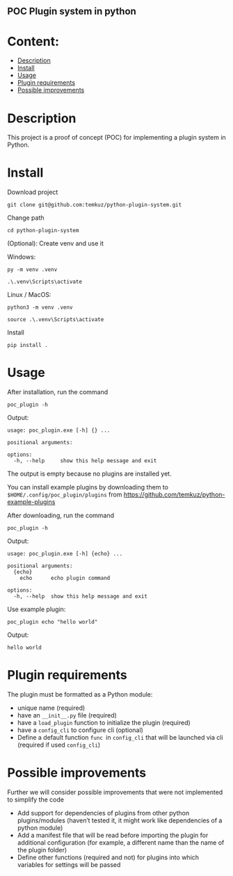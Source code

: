 POC Plugin system in python
---

# Content:

- [Description](#description)
- [Install](#install)
- [Usage](#usage)
- [Plugin requirements](#plugin-requirements)
- [Possible improvements](#possible-improvements)

# Description

This project is a proof of concept (POC)
for implementing a plugin system in Python.

# Install

Download project

```commandline
git clone git@github.com:temkuz/python-plugin-system.git
```

Change path

```commandline
cd python-plugin-system
```

(Optional): Create venv and use it

Windows:

```commandline
py -m venv .venv
```

```commandline
.\.venv\Scripts\activate
```

Linux / MacOS:

```commandline
python3 -m venv .venv
```

```commandline
source .\.venv\Scripts\activate
```

Install

```commandline
pip install .
```

# Usage

After installation, run the command

```commandline
poc_plugin -h
```

Output:

```
usage: poc_plugin.exe [-h] {} ...
                                            
positional arguments:                                     
                                            
options:                                    
  -h, --help     show this help message and exit
```

The output is empty because no plugins are installed yet.

You can install example plugins by downloading them to
`$HOME/.config/poc_plugin/plugins` from
https://github.com/temkuz/python-example-plugins

After downloading, run the command

```commandline
poc_plugin -h            
```

Output:

```commandline
usage: poc_plugin.exe [-h] {echo} ...

positional arguments:
  {echo}
    echo      echo plugin command

options:
  -h, --help  show this help message and exit
```

Use example plugin:

```commandline
poc_plugin echo "hello world"
```

Output:

```commandline
hello world
```

# Plugin requirements

The plugin must be formatted as a Python module:
- unique name (required)
- have an `__init__.py` file (required)
- have a `load_plugin` function to initialize the plugin (required)
- have a `config_cli` to configure cli (optional)
- Define a default function `func `in `config_cli` that will be launched via cli (required if used `config_cli`)

# Possible improvements

Further we will consider possible improvements that were not implemented to simplify the code

- Add support for dependencies of plugins from other python plugins/modules (haven’t tested it, it might work like dependencies of a python module)
- Add a manifest file that will be read before importing the plugin for additional configuration (for example, a different name than the name of the plugin folder)
- Define other functions (required and not) for plugins into which variables for settings will be passed
